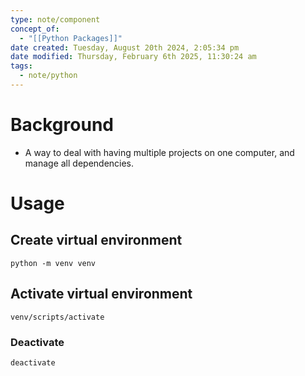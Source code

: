 ```yaml
---
type: note/component
concept_of:
  - "[[Python Packages]]"
date created: Tuesday, August 20th 2024, 2:05:34 pm
date modified: Thursday, February 6th 2025, 11:30:24 am
tags:
  - note/python
---
```

# Background
- A way to deal with having multiple projects on one computer, and manage all dependencies. 

# Usage
## Create virtual environment
```
python -m venv venv
```

## Activate virtual environment
```
venv/scripts/activate
```

### Deactivate
```
deactivate
```